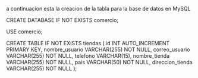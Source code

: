 a continuacion esta la creacion de la tabla para la base de datos en MySQL

CREATE DATABASE IF NOT EXISTS comercio;

USE comercio;

CREATE TABLE IF NOT EXISTS tiendas (
    id INT AUTO_INCREMENT PRIMARY KEY,
    nombre_usuario VARCHAR(255) NOT NULL,
    correo_usuario VARCHAR(255) NOT NULL,
    telefono VARCHAR(15),
    nombre_tienda VARCHAR(255) NOT NULL,
    pais VARCHAR(50) NOT NULL,
    direccion_tienda VARCHAR(255) NOT NULL
);